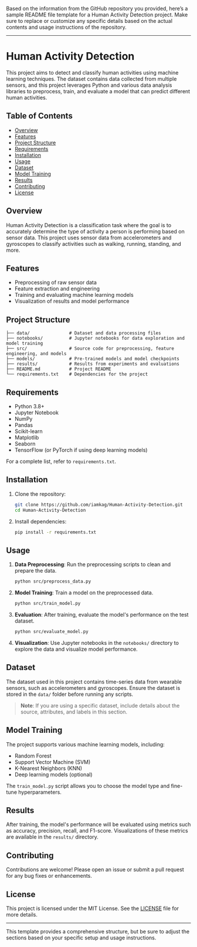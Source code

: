 Based on the information from the GitHub repository you provided, here’s a sample README file template for a Human Activity Detection project. Make sure to replace or customize any specific details based on the actual contents and usage instructions of the repository.

---

# Human Activity Detection

This project aims to detect and classify human activities using machine learning techniques. The dataset contains data collected from multiple sensors, and this project leverages Python and various data analysis libraries to preprocess, train, and evaluate a model that can predict different human activities.

## Table of Contents

- [Overview](#overview)
- [Features](#features)
- [Project Structure](#project-structure)
- [Requirements](#requirements)
- [Installation](#installation)
- [Usage](#usage)
- [Dataset](#dataset)
- [Model Training](#model-training)
- [Results](#results)
- [Contributing](#contributing)
- [License](#license)

## Overview

Human Activity Detection is a classification task where the goal is to accurately determine the type of activity a person is performing based on sensor data. This project uses sensor data from accelerometers and gyroscopes to classify activities such as walking, running, standing, and more.

## Features

- Preprocessing of raw sensor data
- Feature extraction and engineering
- Training and evaluating machine learning models
- Visualization of results and model performance

## Project Structure

```
├── data/               # Dataset and data processing files
├── notebooks/          # Jupyter notebooks for data exploration and model training
├── src/                # Source code for preprocessing, feature engineering, and models
├── models/             # Pre-trained models and model checkpoints
├── results/            # Results from experiments and evaluations
├── README.md           # Project README
└── requirements.txt    # Dependencies for the project
```

## Requirements

- Python 3.8+
- Jupyter Notebook
- NumPy
- Pandas
- Scikit-learn
- Matplotlib
- Seaborn
- TensorFlow (or PyTorch if using deep learning models)

For a complete list, refer to `requirements.txt`.

## Installation

1. Clone the repository:

   ```bash
   git clone https://github.com/iamkag/Human-Activity-Detection.git
   cd Human-Activity-Detection
   ```

2. Install dependencies:

   ```bash
   pip install -r requirements.txt
   ```

## Usage

1. **Data Preprocessing**: Run the preprocessing scripts to clean and prepare the data.

   ```bash
   python src/preprocess_data.py
   ```

2. **Model Training**: Train a model on the preprocessed data.

   ```bash
   python src/train_model.py
   ```

3. **Evaluation**: After training, evaluate the model's performance on the test dataset.

   ```bash
   python src/evaluate_model.py
   ```

4. **Visualization**: Use Jupyter notebooks in the `notebooks/` directory to explore the data and visualize model performance.

## Dataset

The dataset used in this project contains time-series data from wearable sensors, such as accelerometers and gyroscopes. Ensure the dataset is stored in the `data/` folder before running any scripts.

> **Note**: If you are using a specific dataset, include details about the source, attributes, and labels in this section.

## Model Training

The project supports various machine learning models, including:

- Random Forest
- Support Vector Machine (SVM)
- K-Nearest Neighbors (KNN)
- Deep learning models (optional)

The `train_model.py` script allows you to choose the model type and fine-tune hyperparameters.

## Results

After training, the model's performance will be evaluated using metrics such as accuracy, precision, recall, and F1-score. Visualizations of these metrics are available in the `results/` directory.

## Contributing

Contributions are welcome! Please open an issue or submit a pull request for any bug fixes or enhancements.

## License

This project is licensed under the MIT License. See the [LICENSE](LICENSE) file for more details.

---

This template provides a comprehensive structure, but be sure to adjust the sections based on your specific setup and usage instructions.
